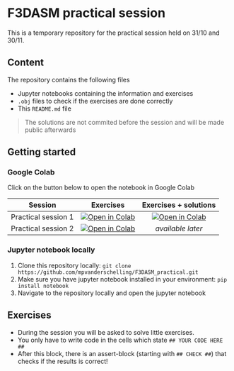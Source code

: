 # F3DASM practical session

This is a temporary repository for the practical session held on 31/10 and 30/11.

## Content

The repository contains the following files

* Jupyter notebooks containing the information and exercises
* `.obj` files to check if the exercises are done correctly
* This `README.md` file

> The solutions are not commited before the session and will be made public afterwards

## Getting started

### Google Colab

Click on the button below to open the notebook in Google Colab

| Session  | Exercises         | Exercises + solutions    |
|:----------:|:-------------:|:-------------:|
| Practical session 1 | [![Open in Colab](https://colab.research.google.com/assets/colab-badge.svg)](https://colab.research.google.com/github/mpvanderschelling/F3DASM_practical/blob/main/session1/practical_session.ipynb) | [![Open in Colab](https://colab.research.google.com/assets/colab-badge.svg)](https://colab.research.google.com/github/mpvanderschelling/F3DASM_practical/blob/main/session1/practical_session_solutions.ipynb) |
| Practical session 2 | [![Open in Colab](https://colab.research.google.com/assets/colab-badge.svg)](https://colab.research.google.com/github/mpvanderschelling/F3DASM_practical/blob/main/session2/practical_session.ipynb) | _available later_ |



### Jupyter notebook locally
1. Clone this repository locally: `git clone https://github.com/mpvanderschelling/F3DASM_practical.git`
2. Make sure you have jupyter notebook installed in your environment: `pip install notebook`
3. Navigate to the repository locally and open the jupyter notebook

## Exercises

* During the session you will be asked to solve little exercises. 
* You only have to write code in the cells which state `## YOUR CODE HERE ##`
* After this block, there is an assert-block (starting with `## CHECK ##`) that checks if the results is correct!

